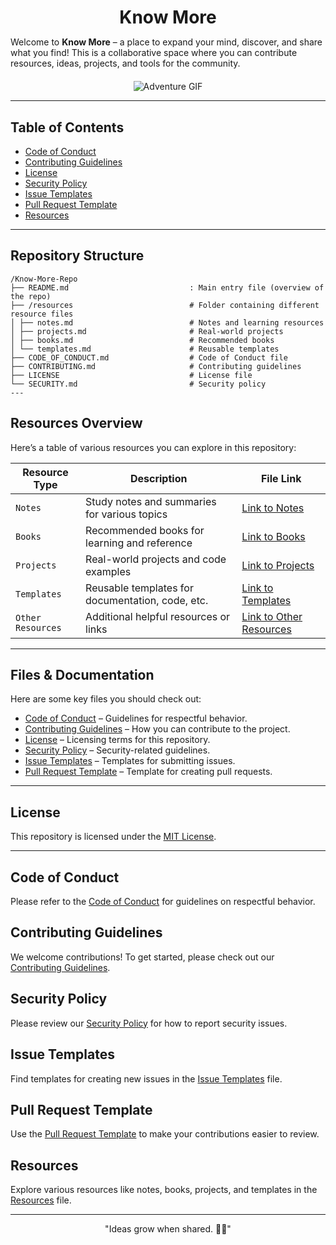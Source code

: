 <!-- Title -->
<h1 align="center" style="margin-bottom: 0;">Know More</h1>

<p style="margin-bottom: 20px;">Welcome to <b>Know More</b> – a place to expand your mind, discover, and share what you find!  
This is a collaborative space where you can contribute resources, ideas, projects, and tools for the community.</p>

<!-- Gif -->
<p align="center">
  <img src="https://media2.giphy.com/media/v1.Y2lkPTc5MGI3NjExNGl0OW5rb2N6dWt2NTMzamNuYWs4bnQ4cWxvZjgwd2J4dzd0MDd3bCZlcD12MV9pbnRlcm5hbF9naWZfYnlfaWQmY3Q9Zw/xUNd9NiP0XLxJc6u3u/giphy.gif" alt="Adventure GIF">
</p>


---

## Table of Contents

- [Code of Conduct](CODE_OF_CONDUCT.md)
- [Contributing Guidelines](CONTRIBUTING.md)
- [License](LICENSE)
- [Security Policy](SECURITY.md)
- [Issue Templates](ISSUE_TEMPLATE.md)
- [Pull Request Template](PULL_REQUEST_TEMPLATE.md)
- [Resources](resources.md)

---
## Repository Structure

```Here’s an overview of the project structure:
/Know-More-Repo 
├── README.md                           : Main entry file (overview of the repo) 
├── /resources                          # Folder containing different resource files 
│ ├── notes.md                          # Notes and learning resources 
│ ├── projects.md                       # Real-world projects 
│ ├── books.md                          # Recommended books 
│ └── templates.md                      # Reusable templates 
├── CODE_OF_CONDUCT.md                  # Code of Conduct file 
├── CONTRIBUTING.md                     # Contributing guidelines 
├── LICENSE                             # License file 
└── SECURITY.md                         # Security policy
---
```
  
## Resources Overview

Here’s a table of various resources you can explore in this repository:

| **Resource Type**       | **Description**                             | **File Link**                    |
|-------------------------|---------------------------------------------|-----------------------------------|
| `Notes`                 | Study notes and summaries for various topics | [Link to Notes](notes.md)         |
| `Books`                 | Recommended books for learning and reference | [Link to Books](books.md)         |
| `Projects`              | Real-world projects and code examples       | [Link to Projects](projects.md)   |
| `Templates`             | Reusable templates for documentation, code, etc. | [Link to Templates](templates.md) |
| `Other Resources`       | Additional helpful resources or links       | [Link to Other Resources](resources.md) |

---

## Files & Documentation

Here are some key files you should check out:

- [Code of Conduct](CODE_OF_CONDUCT.md) – Guidelines for respectful behavior.
- [Contributing Guidelines](CONTRIBUTING.md) – How you can contribute to the project.
- [License](LICENSE) – Licensing terms for this repository.
- [Security Policy](SECURITY.md) – Security-related guidelines.
- [Issue Templates](ISSUE_TEMPLATE.md) – Templates for submitting issues.
- [Pull Request Template](PULL_REQUEST_TEMPLATE.md) – Template for creating pull requests.

---

## License

This repository is licensed under the [MIT License](LICENSE).

---

## Code of Conduct

Please refer to the [Code of Conduct](CODE_OF_CONDUCT.md) for guidelines on respectful behavior.

## Contributing Guidelines

We welcome contributions! To get started, please check out our [Contributing Guidelines](CONTRIBUTING.md).

## Security Policy

Please review our [Security Policy](SECURITY.md) for how to report security issues.

## Issue Templates

Find templates for creating new issues in the [Issue Templates](ISSUE_TEMPLATE.md) file.

## Pull Request Template

Use the [Pull Request Template](PULL_REQUEST_TEMPLATE.md) to make your contributions easier to review.

## Resources

Explore various resources like notes, books, projects, and templates in the [Resources](resources.md) file.

---

<p align="center">
  "Ideas grow when shared. 🌱💡"
</p>
